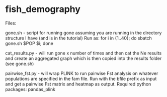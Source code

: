 # fish_demography

Files:

gone.sh - script for running gone assuming you are running in the directory structure I have (and is in the tutorial)
Run as: for i in {1..40}; do sbatch gone.sh $POP $i; done

cat_results.py - will run gone x number of times and then cat the Ne results and create an aggregated graph which is then copied into the results folder (see gone.sh) 

pairwise_fst.py - will wrap PLINK to run pairwise Fst analysis on whatever populations are specified in the fam file. Run with the bfile prefix as input and get a pairwise Fst matrix and heatmap as output. Required python packages: pandas_plink
